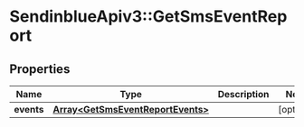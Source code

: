 # SendinblueApiv3::GetSmsEventReport

## Properties
Name | Type | Description | Notes
------------ | ------------- | ------------- | -------------
**events** | [**Array&lt;GetSmsEventReportEvents&gt;**](GetSmsEventReportEvents.md) |  | [optional] 



